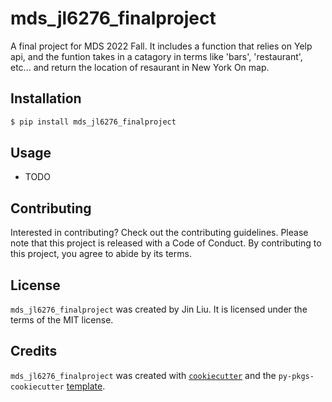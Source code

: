 # mds_jl6276_finalproject

A final project for MDS 2022 Fall. It includes a function that relies on Yelp api, and the funtion takes in a catagory in terms like 'bars', 'restaurant', etc... and return the location of resaurant in New York On map.

## Installation

```bash
$ pip install mds_jl6276_finalproject
```

## Usage

- TODO

## Contributing

Interested in contributing? Check out the contributing guidelines. Please note that this project is released with a Code of Conduct. By contributing to this project, you agree to abide by its terms.

## License

`mds_jl6276_finalproject` was created by Jin Liu. It is licensed under the terms of the MIT license.

## Credits

`mds_jl6276_finalproject` was created with [`cookiecutter`](https://cookiecutter.readthedocs.io/en/latest/) and the `py-pkgs-cookiecutter` [template](https://github.com/py-pkgs/py-pkgs-cookiecutter).
